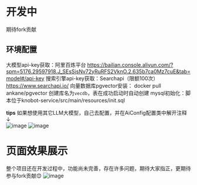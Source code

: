 # 开发中
期待fork贡献

## 环境配置
大模型api-key获取：阿里百炼平台 https://bailian.console.aliyun.com/?spm=5176.29597918.J_SEsSjsNv72yRuRFS2VknO.2.635b7ca0Mz7cuE&tab=model#/api-key
搜索引擎api-key获取：Searchapi（限额100次） https://www.searchapi.io/
向量数据库pgvector安装： docker pull ankane/pgvector 创建库名为`vecdb`，表在成功启动时自动创建
mysql初始化：脚本位于knobot-service/src/main/resources/init.sql

**tips**
如果想使用其它LLM大模型，自己去配置，并在AiConfig配置类中解开注释↓  
![image](https://github.com/user-attachments/assets/6e161767-d9db-40fd-aedb-071b9bd45b54)
![image](https://github.com/user-attachments/assets/6c99dcc1-9646-42f0-9856-a3bdef5b7977)

# 页面效果展示
整个项目还在开发过程中，功能尚未完善，存在许多问题，期待大家指正，更期待参与fork贡献😊
![image](https://github.com/user-attachments/assets/7624e920-7b4b-4380-a0f8-289289814720)
